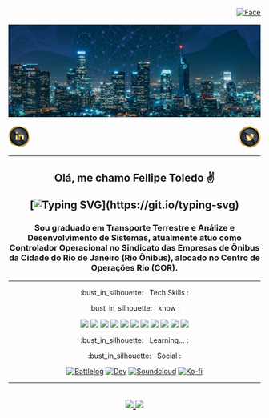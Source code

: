 <p align="right"><a href="https://hits.seeyoufarm.com"><img alt="Face" title="Facebook" src="https://hits.seeyoufarm.com/api/count/incr/badge.svg?url=https://github.com/FellipeToledo%2Fgjbae1212%2Fhit-counter&count_bg=%233F3DC8&title_bg=%23070707&icon=github.svg&icon_color=%23FBF6F6&title=VISITAS&edge_flat=false">  </a>
</p>   

<p align="center">
<img src="Images/Capa%20do%20Facebook%20851x315%20%20px..jpeg" alt="SmartCity">
</p>



  <a href="https://www.linkedin.com/in/fellipetoledo/"><img alt="Linkedim" title="Linkedin" src="https://github.com/FellipeToledo/FellipeToledo/blob/main/Images/Icons/linkedin-icon.png"></a>
  <a href="https://twitter.com/FellipeToledo"><img align="right" alt="Twitter" title="Twitter" src="https://github.com/FellipeToledo/FellipeToledo/blob/main/Images/Icons/twitter-icon.png"></a>

  
 ---
<h2 align="center">
Olá, me chamo Fellipe Toledo ✌ 
  
[![Typing SVG](https://readme-typing-svg.herokuapp.com?duration=3500&lines=Seja+bem+vindo+ao+meu+GitHub!!!)](https://git.io/typing-svg)
 
<h3 align="center">
  Sou graduado em Transporte Terrestre e Análize e Desenvolvimento de Sistemas, atualmente atuo como Controlador Operacional no Sindicato das Empresas de Ônibus da Cidade do Rio de Janeiro (Rio Ônibus), alocado no Centro de Operações Rio (COR).
</h3>
  
--- 
<p align="center">
  :bust_in_silhouette: &nbsp; Tech Skills :
</p>
  
<p align="center">
  :bust_in_silhouette: &nbsp; know :
</p>

<p align="center">
  <img src="https://img.shields.io/badge/java-%23ED8B00.svg?style=for-the-badge&logo=java&logoColor=white"/> 
  <img src="https://img.shields.io/badge/docker-%230db7ed.svg?style=for-the-badge&logo=docker&logoColor=white"/> 
  <img src="https://img.shields.io/badge/heroku-%23430098.svg?style=for-the-badge&logo=heroku&logoColor=white"/> 
  <img src="https://img.shields.io/badge/git-%23F05033.svg?style=for-the-badge&logo=git&logoColor=white"/> 
  <img src="https://img.shields.io/badge/github-%23121011.svg?style=for-the-badge&logo=github&logoColor=white"/> 
  <img src="https://img.shields.io/badge/spring-%236DB33F.svg?style=for-the-badge&logo=spring&logoColor=white"/> 
  <img src="https://img.shields.io/badge/postgres-%23316192.svg?style=for-the-badge&logo=postgresql&logoColor=white"/> 
  <img src="https://img.shields.io/badge/IntelliJIDEA-000000.svg?style=for-the-badge&logo=intellij-idea&logoColor=white"/> 
  <img src="https://img.shields.io/badge/Apache%20Maven-C71A36?style=for-the-badge&logo=Apache%20Maven&logoColor=white"/> 
  <img src="https://img.shields.io/badge/Postman-FF6C37?style=for-the-badge&logo=postman&logoColor=white"/> 
  <img src="https://img.shields.io/badge/Qgis-ffffff?style=for-the-badge&logo=qgis&logoColor=gren"/> 
</p>
  
<p align="center">  
  :bust_in_silhouette: &nbsp; Learning... :
</p>
    
  
<p align="center">  
  :bust_in_silhouette: &nbsp; Social :
</p>

<p align="center">  
  <a href="https://battlelog.battlefield.com/bf4/user/FellipeToledo/"><img alt="Battlelog" title="Game" src="https://shields.io/badge/-BATTLELOG-blue.svg?&style=for-the-badge&logo=ea&logoColor=white"></a>
  <a href="https://dev.to/fellipetoledo"><img alt="Dev" title="Social" src="https://shields.io/badge/-Dev.to-blue.svg?&style=for-the-badge&logo=dev.to&logoColor=white"></a>
  <a href="https://soundcloud.com/fellipe-toledo-133879191"><img alt="Soundcloud" title="Musica" src="https://shields.io/badge/-Soundcloud-critical.svg?&style=for-the-badge&logo=soundcloud&logoColor=white"></a>
  <a href="https://ko-fi.com/fellipetoledo"><img alt="Ko-fi" title="Contribuição" src="https://shields.io/badge/-BUY%20ME%20A%20COFFEE-CC2735.svg?&style=for-the-badge&logo=ko-fi&logoColor=white"></a>
</p>
  
---  
<h2 align="center">
  <a href="https://github.com/fellipetoledo">
<img height="110em" src="https://github-readme-stats.vercel.app/api/top-langs/?username=fellipetoledo&layout=compact&langs_count=7&theme=dracula"/>

<img height="110em" src="https://github-readme-stats.vercel.app/api?username=fellipetoledo&show_icons=true&theme=dracula&include_all_commits=true&count_private=true"/>
 </h1>
   
  

